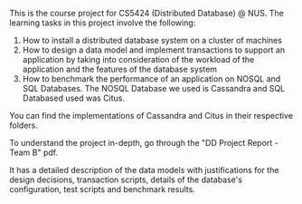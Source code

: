This is the course project for CS5424 (Distributed Database) @ NUS.
The learning tasks in this project involve the following: 
1. How to install a distributed database system on a cluster of machines
2. How to design a data model and implement transactions to support an application by taking into consideration of the workload of the application and the features of the database system
3. How to benchmark the performance of an application on NOSQL and SQL Databases.
The NOSQL Database we used is Cassandra and SQL Databased used was Citus.


You can find the implementations of Cassandra and Citus in their respective folders.
 
To understand the project in-depth, go through the "DD Project Report - Team B" pdf.
  
It has a detailed description of the data models with justifications for the design decisions, transaction scripts, details of the database's configuration, test scripts and benchmark results. 
